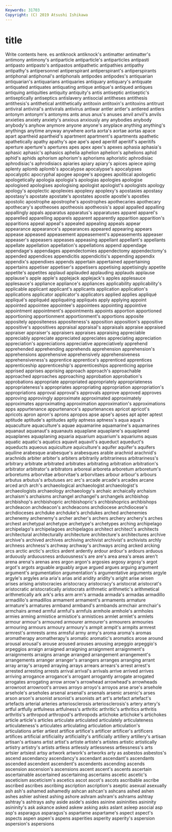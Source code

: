```yaml
---
Keywords: 31703
Copyright: (C) 2019 Atsushi Ishikawa
---
```


# title

Write contents here.
es antiknock antiknock's antimatter antimatter's
antimony antimony's antiparticle antiparticle's antiparticles antipasti antipasto antipasto's antipastos antipathetic
antipathies antipathy antipathy's antipersonnel antiperspirant antiperspirant's antiperspirants antiphonal antiphonal's antiphonals
antipodes antipodes's antiquarian antiquarian's antiquarians antiquaries antiquary antiquary's antiquate antiquated
antiquates antiquating antique antique's antiqued antiques antiquing antiquities antiquity antiquity's
antis antiseptic antiseptic's antiseptically antiseptics antislavery antisocial antitheses antithesis antithesis's
antithetical antithetically antitoxin antitoxin's antitoxins antitrust antiviral antiviral's antivirals antivirus
antiwar antler antler's antlered antlers antonym antonym's antonyms ants anus
anus's anuses anvil anvil's anvils anxieties anxiety anxiety's anxious anxiously
any anybodies anybody anybody's anyhow anymore anyone anyone's anyplace anything
anything's anythings anytime anyway anywhere aorta aorta's aortae aortas apace
apart apartheid apartheid's apartment apartment's apartments apathetic apathetically apathy apathy's
ape ape's aped aperitif aperitif's aperitifs aperture aperture's apertures apes
apex apex's apexes aphasia aphasia's aphasic aphasic's aphasics aphelia aphelion
aphelion's aphelions aphid aphid's aphids aphorism aphorism's aphorisms aphoristic aphrodisiac
aphrodisiac's aphrodisiacs apiaries apiary apiary's apices apiece aping aplenty aplomb
aplomb's apocalypse apocalypse's apocalypses apocalyptic apocryphal apogee apogee's apogees apolitical
apologetic apologetically apologia apologia's apologias apologies apologise apologised apologises apologising
apologist apologist's apologists apology apology's apoplectic apoplexies apoplexy apoplexy's apostasies
apostasy apostasy's apostate apostate's apostates apostle apostle's apostles apostolic apostrophe
apostrophe's apostrophes apothecaries apothecary apothecary's apotheoses apotheosis apotheosis's appal appalled
appalling appallingly appals apparatus apparatus's apparatuses apparel apparel's apparelled apparelling
apparels apparent apparently apparition apparition's apparitions appeal appeal's appealed appealing
appeals appear appearance appearance's appearances appeared appearing appears appease appeased
appeasement appeasement's appeasements appeaser appeaser's appeasers appeases appeasing appellant appellant's
appellants appellate appellation appellation's appellations append appendage appendage's appendages appendectomies
appendectomy appendectomy's appended appendices appendicitis appendicitis's appending appendix appendix's appendixes
appends appertain appertained appertaining appertains appetiser appetiser's appetisers appetising appetisingly
appetite appetite's appetites applaud applauded applauding applauds applause applause's apple
apple's applejack applejack's apples applesauce applesauce's appliance appliance's appliances applicability
applicability's applicable applicant applicant's applicants application application's applications applicator applicator's
applicators applied applies appliqué appliqué's appliquéd appliquéing appliqués apply applying
appoint appointed appointee appointee's appointees appointing appointive appointment appointment's appointments
appoints apportion apportioned apportioning apportionment apportionment's apportions apposite appositely appositeness
appositeness's apposition apposition's appositive appositive's appositives appraisal appraisal's appraisals appraise
appraised appraiser appraiser's appraisers appraises appraising appreciable appreciably appreciate appreciated
appreciates appreciating appreciation appreciation's appreciations appreciative appreciatively apprehend apprehended apprehending
apprehends apprehension apprehension's apprehensions apprehensive apprehensively apprehensiveness apprehensiveness's apprentice apprentice's
apprenticed apprentices apprenticeship apprenticeship's apprenticeships apprenticing apprise apprised apprises apprising
approach approach's approachable approached approaches approaching approbation approbation's approbations appropriate
appropriated appropriately appropriateness appropriateness's appropriates appropriating appropriation appropriation's appropriations approval
approval's approvals approve approved approves approving approvingly approximate approximated approximately
approximates approximating approximation approximation's approximations apps appurtenance appurtenance's appurtenances apricot
apricot's apricots apron apron's aprons apropos apse apse's apses apt
apter aptest aptitude aptitude's aptitudes aptly aptness aptness's aqua aqua's
aquaculture aquaculture's aquae aquamarine aquamarine's aquamarines aquanaut aquanaut's aquanauts aquaplane
aquaplane's aquaplaned aquaplanes aquaplaning aquaria aquarium aquarium's aquariums aquas aquatic
aquatic's aquatics aquavit aquavit's aqueduct aqueduct's aqueducts aqueous aquiculture aquiculture's
aquifer aquifer's aquifers aquiline arabesque arabesque's arabesques arable arachnid arachnid's
arachnids arbiter arbiter's arbiters arbitrarily arbitrariness arbitrariness's arbitrary arbitrate arbitrated
arbitrates arbitrating arbitration arbitration's arbitrator arbitrator's arbitrators arboreal arboreta arboretum
arboretum's arboretums arborvitae arborvitae's arborvitaes arbour arbour's arbours arbutus arbutus's
arbutuses arc arc's arcade arcade's arcades arcane arced arch arch's
archaeological archaeologist archaeologist's archaeologists archaeology archaeology's archaic archaically archaism archaism's
archaisms archangel archangel's archangels archbishop archbishop's archbishopric archbishopric's archbishoprics archbishops
archdeacon archdeacon's archdeacons archdiocese archdiocese's archdioceses archduke archduke's archdukes arched
archenemies archenemy archenemy's archer archer's archers archery archery's arches archest
archetypal archetype archetype's archetypes arching archipelago archipelago's archipelagoes archipelagos architect
architect's architects architectural architecturally architecture architecture's architectures archive archive's archived
archives archiving archivist archivist's archivists archly archness archness's archway archway's
archways arcing arcked arcking arcs arctic arctic's arctics ardent ardently
ardour ardour's ardours arduous arduously arduousness arduousness's are are's area
area's areas aren't arena arena's arenas ares argon argon's argosies
argosy argosy's argot argot's argots arguable arguably argue argued argues
arguing argument argument's argumentation argumentation's argumentative arguments argyle argyle's argyles
aria aria's arias arid aridity aridity's aright arise arisen arises
arising aristocracies aristocracy aristocracy's aristocrat aristocrat's aristocratic aristocratically aristocrats arithmetic
arithmetic's arithmetical arithmetically ark ark's arks arm arm's armada armada's
armadas armadillo armadillo's armadillos armament armament's armaments armature armature's armatures
armband armband's armbands armchair armchair's armchairs armed armful armful's armfuls
armhole armhole's armholes armies arming armistice armistice's armistices armlet armlet's
armlets armour armour's armoured armourer armourer's armourers armouries armouring armours
armoury armoury's armpit armpit's armpits armrest armrest's armrests arms armsful
army army's aroma aroma's aromas aromatherapy aromatherapy's aromatic aromatic's aromatics
arose around arousal arousal's arouse aroused arouses arousing arpeggio arpeggio's
arpeggios arraign arraigned arraigning arraignment arraignment's arraignments arraigns arrange arranged
arrangement arrangement's arrangements arranger arranger's arrangers arranges arranging arrant array
array's arrayed arraying arrays arrears arrears's arrest arrest's arrested arresting
arrests arrival arrival's arrivals arrive arrived arrives arriving arrogance arrogance's
arrogant arrogantly arrogate arrogated arrogates arrogating arrow arrow's arrowhead arrowhead's
arrowheads arrowroot arrowroot's arrows arroyo arroyo's arroyos arse arse's arsehole
arsehole's arseholes arsenal arsenal's arsenals arsenic arsenic's arses arson arson's
arsonist arsonist's arsonists art art's artefact artefact's artefacts arterial arteries
arteriosclerosis arteriosclerosis's artery artery's artful artfully artfulness artfulness's arthritic arthritic's
arthritics arthritis arthritis's arthropod arthropod's arthropods artichoke artichoke's artichokes article
article's articles articulate articulated articulately articulateness articulateness's articulates articulating articulation
articulation's articulations artier artiest artifice artifice's artificer artificer's artificers artifices
artificial artificiality artificiality's artificially artillery artillery's artisan artisan's artisans artist
artist's artiste artiste's artistes artistic artistically artistry artistry's artists artless
artlessly artlessness artlessness's arts artsier artsiest artsy artwork artwork's artworks
arty as asbestos asbestos's ascend ascendancy ascendancy's ascendant ascendant's ascendants
ascended ascendent ascendent's ascendents ascending ascends ascension ascension's ascensions ascent
ascent's ascents ascertain ascertainable ascertained ascertaining ascertains ascetic ascetic's asceticism
asceticism's ascetics ascot ascot's ascots ascribable ascribe ascribed ascribes ascribing
ascription ascription's aseptic asexual asexually ash ash's ashamed ashamedly ashcan
ashcan's ashcans ashed ashen ashes ashier ashiest ashing ashore ashram
ashram's ashrams ashtray ashtray's ashtrays ashy aside aside's asides asinine
asininities asininity asininity's ask askance asked askew asking asks aslant
asleep asocial asp asp's asparagus asparagus's aspartame aspartame's aspect aspect's
aspects aspen aspen's aspens asperities asperity asperity's aspersion aspersion's aspersions
